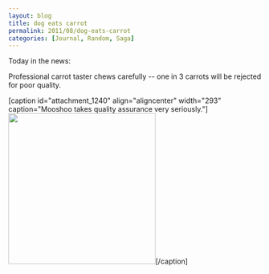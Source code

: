 ```yaml
---
layout: blog
title: dog eats carrot
permalink: 2011/08/dog-eats-carrot
categories: [Journal, Random, Saga]
---
```


Today in the news:

Professional carrot taster chews carefully -- one in 3 carrots will be rejected for poor quality.

[caption id="attachment_1240" align="aligncenter" width="293" caption="Mooshoo takes quality assurance very seriously."]<a href="http://blog.kristeraxel.com/wp-content/uploads/2011/08/IMG_20110818_184842.jpg"><img src="http://blog.kristeraxel.com/wp-content/uploads/2011/08/IMG_20110818_184842-293x300.jpg" alt="" title="dog eats carrot" width="293" height="300" class="size-medium wp-image-1240" /></a>[/caption]
